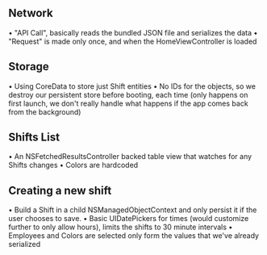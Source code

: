 ## Network
• "API Call", basically reads the bundled JSON file and serializes the data
• "Request" is made only once, and when the HomeViewController is loaded

## Storage
• Using CoreData to store just Shift entities
• No IDs for the objects, so we destroy our persistent store before booting, each time (only happens on first launch, we don't really handle what happens if the app comes back from the background)


## Shifts List
• An NSFetchedResultsController backed table view that watches for any Shifts changes
• Colors are hardcoded

## Creating a new shift
• Build a Shift in a child NSManagedObjectContext and only persist it if the user chooses to save.
• Basic UIDatePickers for times (would customize further to only allow hours), limits the shifts to 30 minute intervals
• Employees and Colors are selected only form the values that we've already serialized
